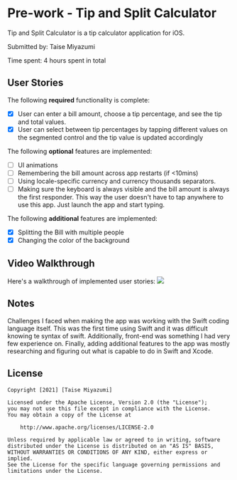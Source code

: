 # Pre-work - Tip and Split Calculator

Tip and Split Calculator is a tip calculator application for iOS.

Submitted by: Taise Miyazumi

Time spent: 4 hours spent in total

## User Stories

The following **required** functionality is complete:

* [x] User can enter a bill amount, choose a tip percentage, and see the tip and total values.
* [x] User can select between tip percentages by tapping different values on the segmented control and the tip value is updated accordingly

The following **optional** features are implemented:

* [ ] UI animations
* [ ] Remembering the bill amount across app restarts (if <10mins)
* [ ] Using locale-specific currency and currency thousands separators.
* [ ] Making sure the keyboard is always visible and the bill amount is always the first responder. This way the user doesn't have to tap anywhere to use this app. Just launch the app and start typing.

The following **additional** features are implemented:

- [x] Splitting the Bill with multiple people
- [x] Changing the color of the background

## Video Walkthrough

Here's a walkthrough of implemented user stories:
![](https://i.imgur.com/8iqdDWm.gif)


## Notes

Challenges I faced when making the app was working with the Swift coding language itself. This was the first time using Swift and it was difficult knowing te syntax of swift. Additionally, front-end was something I had very few experience on. Finally, adding additional features to the app was mostly researching and figuring out what is capable to do in Swift and Xcode.

## License

    Copyright [2021] [Taise Miyazumi]

    Licensed under the Apache License, Version 2.0 (the "License");
    you may not use this file except in compliance with the License.
    You may obtain a copy of the License at

        http://www.apache.org/licenses/LICENSE-2.0

    Unless required by applicable law or agreed to in writing, software
    distributed under the License is distributed on an "AS IS" BASIS,
    WITHOUT WARRANTIES OR CONDITIONS OF ANY KIND, either express or implied.
    See the License for the specific language governing permissions and
    limitations under the License.
